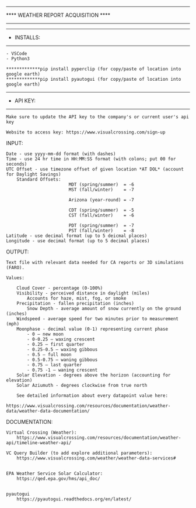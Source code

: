 ******************************************
****    WEATHER REPORT ACQUISITION    ****
******************************************


***************
* INSTALLS:
***************

    - VSCode
    - Python3

    *************pip install pyperclip (for copy/paste of location into google earth)
    *************pip install pyautogui (for copy/paste of location into google earth)

***************
* API KEY:
***************

    Make sure to update the API key to the company's or current user's api key

    Website to access key: https://www.visualcrossing.com/sign-up

INPUT:

    Date - use yyyy-mm-dd format (with dashes)
    Time - use 24 hr time in HH:MM:SS format (with colons; put 00 for seconds)
    UTC Offset - use timezone offset of given location *AT DOL* (account for Daylight Savings)
        Standard Offsets: 
                            MDT (spring/summer)  = -6
                            MST (fall/winter)    = -7

                            Arizona (year-round) = -7

                            CDT (spring/summer)  = -5
                            CST (fall/winter)    = -6

                            PDT (spring/summer)  = -7
                            PST (fall/winter)    = -8
    Latitude - use decimal format (up to 5 deicmal places)
    Longitude - use decimal format (up to 5 decimal places)


OUTPUT:

    Text file with relevant data needed for CA reports or 3D simulations (FARO).

    Values:

        Cloud Cover - percentage (0-100%)
        Visibility - perceived distance in daylight (miles)
            Accounts for haze, mist, fog, or smoke
        Precipitation - fallen precipitation (inches)
            Snow Depth - average amount of snow currently on the ground (inches)
        Windspeed - average speed for two minutes prior to measurement (mph)
        Moonphase - decimal value (0-1) representing current phase
            - 0 – new moon
            - 0-0.25 – waxing crescent
            - 0.25 – first quarter
            - 0.25-0.5 – waxing gibbous
            - 0.5 – full moon
            - 0.5-0.75 – waning gibbous
            - 0.75 – last quarter
            - 0.75 -1 – waning crescent
        Solar Elevation - degrees above the horizon (accounting for elevation)
        Solar Aziumuth - degrees clockwise from true north         

        See detailed information about every datapoint value here:
            https://www.visualcrossing.com/resources/documentation/weather-data/weather-data-documentation/


DOCUMENTATION:

    Virtual Crossing (Weather): 
        https://www.visualcrossing.com/resources/documentation/weather-api/timeline-weather-api/

    VC Query Builder (to add explore additional parameters): 
        https://www.visualcrossing.com/weather/weather-data-services#


    EPA Weather Service Solar Calculator: 
        https://qed.epa.gov/hms/api_doc/


    pyautogui
        https://pyautogui.readthedocs.org/en/latest/
